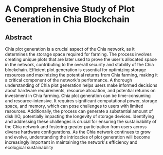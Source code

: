 # A Comprehensive Study of Plot Generation in Chia Blockchain

## Abstract

Chia plot generation is a crucial aspect of the Chia network, as it determines the storage
space required for farming. The process involves creating unique plots that are later used to
prove the user's allocated space in the network, contributing to the overall security and
stability of the Chia blockchain. Efficient plot generation is essential for optimizing storage
resources and maximizing the potential returns from Chia farming, making it a critical
component of the network's performance. A thorough understanding of Chia plot generation
helps users make informed decisions about hardware requirements, resource allocation, and
potential returns on investment in Chia farming. Chia plot generation can be time-consuming 
and resource-intensive. It requires significant computational power, storage space, and memory, 
which can pose challenges to users with limited resources. Additionally, the process can 
generate a substantial amount of disk I/O, potentially impacting the longevity of storage devices.
Identifying and addressing these challenges is crucial for ensuring the sustainability of the Chia 
network and fostering greater participation from users across diverse hardware configurations. 
As the Chia network continues to grow and evolve, understanding the intricacies of plot generation
will become increasingly important in maintaining the network's efficiency and ecological sustainability
